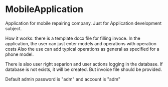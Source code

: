# MobileApplication
Application for mobile repairing company. Just for Application development subject.

How it works: there is a template docx file for filling invoce.
In the application, the user can just enter models and operations with operation costs 
Also the use can add typical operations as general as specified for a phone model.

There is also user right separion and user actions logging in the database.
If database is not exists, it will be created. But invoice file should be provided.

Default admin password is "adm" and account is "adm"

